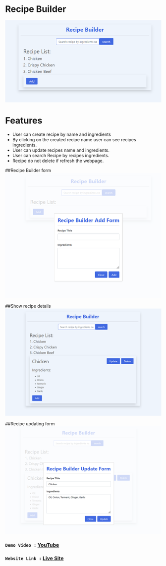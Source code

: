 # Recipe Builder
![alt text](./src/image/builder.png)

# Features 
- User can create recipe by name and ingredients
- By clicking on the created recipe name user can see recipes ingredients.
- User can update recipes name and ingredients.
- User can search Recipe by recipes ingredients.
- Recipe do not delete if refresh the webpage.

##Recipe Builder form
![alt text](./src/image/form.png)

##Show recipe details
![alt text](./src/image/details.png)

##Recipe updating form
![alt text](./src/image/Update.png)

###  `Demo Video :` [YouTube](https://youtu.be/1rhBTBeLugI)
###  `Website Link :` [Live Site](https://competent-perlman-5dc8af.netlify.app/)